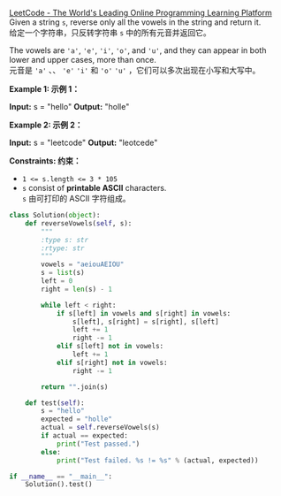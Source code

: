 [LeetCode - The World's Leading Online Programming Learning Platform](https://leetcode.com/problems/reverse-vowels-of-a-string/?envType=study-plan-v2&envId=leetcode-75)  
Given a string `s`, reverse only all the vowels in the string and return it.  
给定一个字符串，只反转字符串 `s` 中的所有元音并返回它。

The vowels are `'a'`, `'e'`, `'i'`, `'o'`, and `'u'`, and they can appear in both lower and upper cases, more than once.  
元音是 `'a'` 、、 `'e'` `'i'` 和 `'o'` `'u'` ，它们可以多次出现在小写和大写中。

**Example 1: 示例 1：**

**Input:** s = "hello"
**Output:** "holle"

**Example 2: 示例 2：**

**Input:** s = "leetcode"
**Output:** "leotcede"

**Constraints: 约束：**

- `1 <= s.length <= 3 * 105`
- `s` consist of **printable ASCII** characters.  
    `s` 由可打印的 ASCII 字符组成。

```python
class Solution(object):
    def reverseVowels(self, s):
        """
        :type s: str
        :rtype: str
        """
        vowels = "aeiouAEIOU"
        s = list(s)
        left = 0
        right = len(s) - 1

        while left < right:
            if s[left] in vowels and s[right] in vowels:
                s[left], s[right] = s[right], s[left]
                left += 1
                right -= 1
            elif s[left] not in vowels:
                left += 1
            elif s[right] not in vowels:
                right -= 1

        return "".join(s)

    def test(self):
        s = "hello"
        expected = "holle"
        actual = self.reverseVowels(s)
        if actual == expected:
            print("Test passed.")
        else:
            print("Test failed. %s != %s" % (actual, expected))

if __name__ == "__main__":
    Solution().test()

```